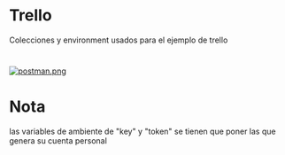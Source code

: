 # Trello
Colecciones y environment  usados para el ejemplo de trello
#
[![postman.png](https://i.postimg.cc/0NZLSq50/postman.png)](https://postimg.cc/McMPkNQn)

# Nota
las variables de ambiente de "key" y "token" se tienen que poner las que genera su cuenta personal  

